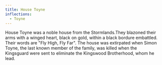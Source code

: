 ```yaml
---
title: House Toyne
inflections:
  - Toyne
---
```


 House Toyne was a noble house from the Stormlands.They blazoned their arms with a winged heart, black on gold, within a black bordure embattled. Their words are "Fly High, Fly Far". The house was extirpated when Simon Toyne, the last known member of the family, was killed when the Kingsguard were sent to eliminate the Kingswood Brotherhood, whom he lead.


